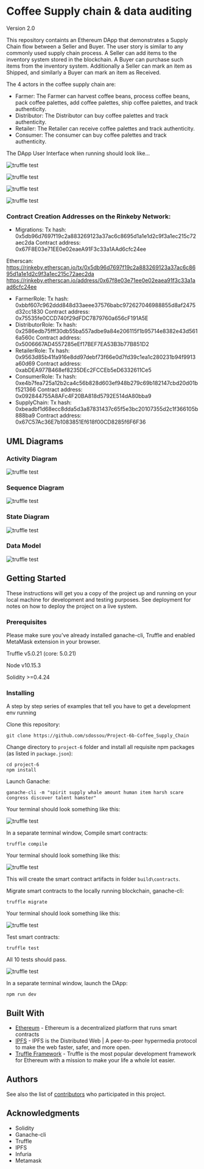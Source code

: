 # Coffee Supply chain & data auditing
Version 2.0

This repository containts an Ethereum DApp that demonstrates a Supply Chain flow between a Seller and Buyer. The user story is similar to any commonly used supply chain process. A Seller can add items to the inventory system stored in the blockchain. A Buyer can purchase such items from the inventory system. Additionally a Seller can mark an item as Shipped, and similarly a Buyer can mark an item as Received.

The 4 actors in the coffee supply chain are:

- Farmer: The Farmer can harvest coffee beans, process coffee beans, pack coffee palettes, add coffee palettes, ship coffee palettes, and track authenticity.
- Distributor: The Distributor can buy coffee palettes and track authenticity.
- Retailer: The Retailer can receive coffee palettes and track authenticity.
- Consumer: The consumer can buy coffee palettes and track authenticity.


The DApp User Interface when running should look like...

![truffle test](images/ftc_product_overview.png)

![truffle test](images/ftc_farm_details.png)

![truffle test](images/ftc_product_details.png)

![truffle test](images/ftc_transaction_history.png)


### Contract Creation Addresses on the Rinkeby Network:
- Migrations: Tx hash: 0x5db96d7697f19c2a883269123a37ac6c8695d1a1e1d2c9f3a1ec215c72aec2da
Contract address: 0x67F8E03e71EE0e02eaeA91F3c33a1AAd6cfc24ee

Etherscan: https://rinkeby.etherscan.io/tx/0x5db96d7697f19c2a883269123a37ac6c8695d1a1e1d2c9f3a1ec215c72aec2da
https://rinkeby.etherscan.io/address/0x67f8e03e71ee0e02eaea91f3c33a1aad6cfc24ee

- FarmerRole: Tx hash: 0xbbf607c962ddd848d33aeee37576babc972627046988855d8af2475d32cc1830
Contract address: 0x75535fe0CCD740f29dFDC7879760a656cF191A5E
- DistributorRole: Tx hash: 0x2586edb75fff30db55ba557adbe9a84e206115f1b95714e8382e43d5616a560c
Contract address: 0x5006667AD4557285eEf17BEF7EA53B3b77B851D2
- RetailerRole: Tx hash: 0x9563d85b41fa916e8dd97debf73f66e0d7fd39c1ea1c280231b94f9913a60d69
Contract address: 0xabDEA977B468ef8235DEc2FCCEb5eD6332611Ce5
- ConsumerRole: Tx hash: 0xe4b7fea725a12b2ca4c56b828d603ef948b279c69b182147cbd20d01bf521366
Contract address: 0x092844755A8AFc4F20BA818d5792E514dA80bba9
- SupplyChain: Tx hash: 0xbeadbf1d68ecc8dda5d3a87831437c65f5e3bc20107355d2c1f366105b888ba9
Contract address: 0x67C57Ac36E7b1083851Ef618f00CD8285f6F6F36


## UML Diagrams

### Activity Diagram


![truffle test](project-6/UMLs/Coffee_Supply_Chain_Activity_Diagram.jpg)

### Sequence Diagram


![truffle test](project-6/UMLs/Coffee_Supply_Chain_Sequence_Diagram.jpg)

### State Diagram


![truffle test](project-6/UMLs/Coffee_Supply_Chain_State_Diagram.jpg)

### Data Model


![truffle test](project-6/UMLs/Coffee_Supply_Chain_Data_Model.jpg)

## Getting Started

These instructions will get you a copy of the project up and running on your local machine for development and testing purposes. See deployment for notes on how to deploy the project on a live system.

### Prerequisites

Please make sure you've already installed ganache-cli, Truffle and enabled MetaMask extension in your browser.

Truffle v5.0.21 (core: 5.0.21)

Node v10.15.3

Solidity >=0.4.24

### Installing

A step by step series of examples that tell you have to get a development env running

Clone this repository:

```
git clone https://github.com/sdossou/Project-6b-Coffee_Supply_Chain
```

Change directory to ```project-6``` folder and install all requisite npm packages (as listed in ```package.json```):

```
cd project-6
npm install
```

Launch Ganache:

```
ganache-cli -m "spirit supply whale amount human item harsh scare congress discover talent hamster"
```

Your terminal should look something like this:

![truffle test](images/ganache-cli.png)

In a separate terminal window, Compile smart contracts:

```
truffle compile
```

Your terminal should look something like this:

![truffle test](images/truffle_compile.png)

This will create the smart contract artifacts in folder ```build\contracts```.

Migrate smart contracts to the locally running blockchain, ganache-cli:

```
truffle migrate
```

Your terminal should look something like this:

![truffle test](images/truffle_migrate.png)

Test smart contracts:

```
truffle test
```

All 10 tests should pass.

![truffle test](images/truffle_test.png)

In a separate terminal window, launch the DApp:

```
npm run dev
```

## Built With

* [Ethereum](https://www.ethereum.org/) - Ethereum is a decentralized platform that runs smart contracts
* [IPFS](https://ipfs.io/) - IPFS is the Distributed Web | A peer-to-peer hypermedia protocol
to make the web faster, safer, and more open.
* [Truffle Framework](http://truffleframework.com/) - Truffle is the most popular development framework for Ethereum with a mission to make your life a whole lot easier.


## Authors

See also the list of [contributors](https://github.com/your/project/contributors.md) who participated in this project.

## Acknowledgments

* Solidity
* Ganache-cli
* Truffle
* IPFS
* Infuria
* Metamask
